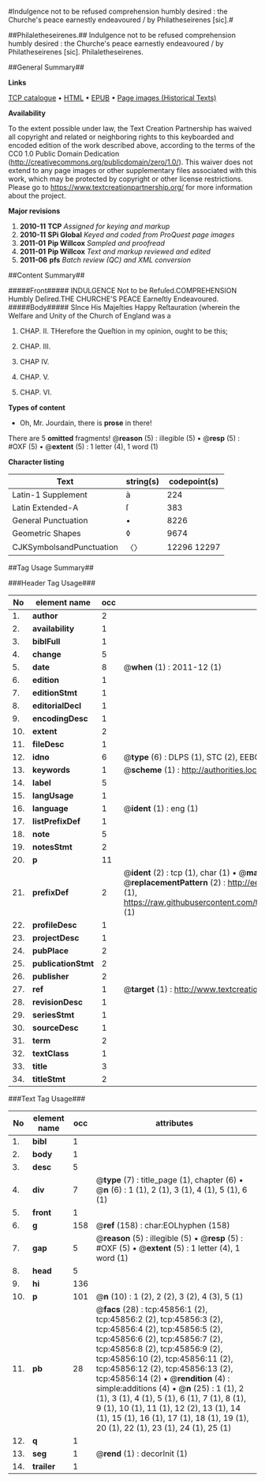 #Indulgence not to be refused comprehension humbly desired : the Churche's peace earnestly endeavoured / by Philatheseirenes [sic].#

##Philaletheseirenes.##
Indulgence not to be refused comprehension humbly desired : the Churche's peace earnestly endeavoured / by Philatheseirenes [sic].
Philaletheseirenes.

##General Summary##

**Links**

[TCP catalogue](http://www.ota.ox.ac.uk/tcp/)  • 
[HTML](http://tei.it.ox.ac.uk/tcp/Texts-HTML/free/A45/A45861.html)  • 
[EPUB](http://tei.it.ox.ac.uk/tcp/Texts-EPUB/free/A45/A45861.epub) • 
[Page images (Historical Texts)](https://historicaltexts.jisc.ac.uk/eebo-10784834e)

**Availability**

To the extent possible under law, the Text Creation Partnership has waived all copyright and related or neighboring rights to this keyboarded and encoded edition of the work described above, according to the terms of the CC0 1.0 Public Domain Dedication (http://creativecommons.org/publicdomain/zero/1.0/). This waiver does not extend to any page images or other supplementary files associated with this work, which may be protected by copyright or other license restrictions. Please go to https://www.textcreationpartnership.org/ for more information about the project.

**Major revisions**

1. __2010-11__ __TCP__ *Assigned for keying and markup*
1. __2010-11__ __SPi Global__ *Keyed and coded from ProQuest page images*
1. __2011-01__ __Pip Willcox__ *Sampled and proofread*
1. __2011-01__ __Pip Willcox__ *Text and markup reviewed and edited*
1. __2011-06__ __pfs__ *Batch review (QC) and XML conversion*

##Content Summary##

#####Front#####
INDULGENCE Not to be Refuſed.COMPREHENSION Humbly Deſired.THE CHURCHE'S PEACE Earneſtly Endeavoured.
#####Body#####
SInce His Majeſties Happy Reſtauration (wherein the Welfare and Unity of the Church of England was a
1. CHAP. II. THerefore the Queſtion in my opinion, ought to be this;

1. CHAP. III.

1. CHAP IV.

1. CHAP. V.

1. CHAP. VI.

**Types of content**

  * Oh, Mr. Jourdain, there is **prose** in there!

There are 5 **omitted** fragments! 
 @__reason__ (5) : illegible (5)  •  @__resp__ (5) : #OXF (5)  •  @__extent__ (5) : 1 letter (4), 1 word (1)

**Character listing**


|Text|string(s)|codepoint(s)|
|---|---|---|
|Latin-1 Supplement|à|224|
|Latin Extended-A|ſ|383|
|General Punctuation|•|8226|
|Geometric Shapes|◊|9674|
|CJKSymbolsandPunctuation|〈〉|12296 12297|

##Tag Usage Summary##

###Header Tag Usage###

|No|element name|occ|attributes|
|---|---|---|---|
|1.|__author__|2||
|2.|__availability__|1||
|3.|__biblFull__|1||
|4.|__change__|5||
|5.|__date__|8| @__when__ (1) : 2011-12 (1)|
|6.|__edition__|1||
|7.|__editionStmt__|1||
|8.|__editorialDecl__|1||
|9.|__encodingDesc__|1||
|10.|__extent__|2||
|11.|__fileDesc__|1||
|12.|__idno__|6| @__type__ (6) : DLPS (1), STC (2), EEBO-CITATION (1), OCLC (1), VID (1)|
|13.|__keywords__|1| @__scheme__ (1) : http://authorities.loc.gov/ (1)|
|14.|__label__|5||
|15.|__langUsage__|1||
|16.|__language__|1| @__ident__ (1) : eng (1)|
|17.|__listPrefixDef__|1||
|18.|__note__|5||
|19.|__notesStmt__|2||
|20.|__p__|11||
|21.|__prefixDef__|2| @__ident__ (2) : tcp (1), char (1)  •  @__matchPattern__ (2) : ([0-9\-]+):([0-9IVX]+) (1), (.+) (1)  •  @__replacementPattern__ (2) : http://eebo.chadwyck.com/downloadtiff?vid=$1&page=$2 (1), https://raw.githubusercontent.com/textcreationpartnership/Texts/master/tcpchars.xml#$1 (1)|
|22.|__profileDesc__|1||
|23.|__projectDesc__|1||
|24.|__pubPlace__|2||
|25.|__publicationStmt__|2||
|26.|__publisher__|2||
|27.|__ref__|1| @__target__ (1) : http://www.textcreationpartnership.org/docs/. (1)|
|28.|__revisionDesc__|1||
|29.|__seriesStmt__|1||
|30.|__sourceDesc__|1||
|31.|__term__|2||
|32.|__textClass__|1||
|33.|__title__|3||
|34.|__titleStmt__|2||


###Text Tag Usage###

|No|element name|occ|attributes|
|---|---|---|---|
|1.|__bibl__|1||
|2.|__body__|1||
|3.|__desc__|5||
|4.|__div__|7| @__type__ (7) : title_page (1), chapter (6)  •  @__n__ (6) : 1 (1), 2 (1), 3 (1), 4 (1), 5 (1), 6 (1)|
|5.|__front__|1||
|6.|__g__|158| @__ref__ (158) : char:EOLhyphen (158)|
|7.|__gap__|5| @__reason__ (5) : illegible (5)  •  @__resp__ (5) : #OXF (5)  •  @__extent__ (5) : 1 letter (4), 1 word (1)|
|8.|__head__|5||
|9.|__hi__|136||
|10.|__p__|101| @__n__ (10) : 1 (2), 2 (2), 3 (2), 4 (3), 5 (1)|
|11.|__pb__|28| @__facs__ (28) : tcp:45856:1 (2), tcp:45856:2 (2), tcp:45856:3 (2), tcp:45856:4 (2), tcp:45856:5 (2), tcp:45856:6 (2), tcp:45856:7 (2), tcp:45856:8 (2), tcp:45856:9 (2), tcp:45856:10 (2), tcp:45856:11 (2), tcp:45856:12 (2), tcp:45856:13 (2), tcp:45856:14 (2)  •  @__rendition__ (4) : simple:additions (4)  •  @__n__ (25) : 1 (1), 2 (1), 3 (1), 4 (1), 5 (1), 6 (1), 7 (1), 8 (1), 9 (1), 10 (1), 11 (1), 12 (2), 13 (1), 14 (1), 15 (1), 16 (1), 17 (1), 18 (1), 19 (1), 20 (1), 22 (1), 23 (1), 24 (1), 25 (1)|
|12.|__q__|1||
|13.|__seg__|1| @__rend__ (1) : decorInit (1)|
|14.|__trailer__|1||
